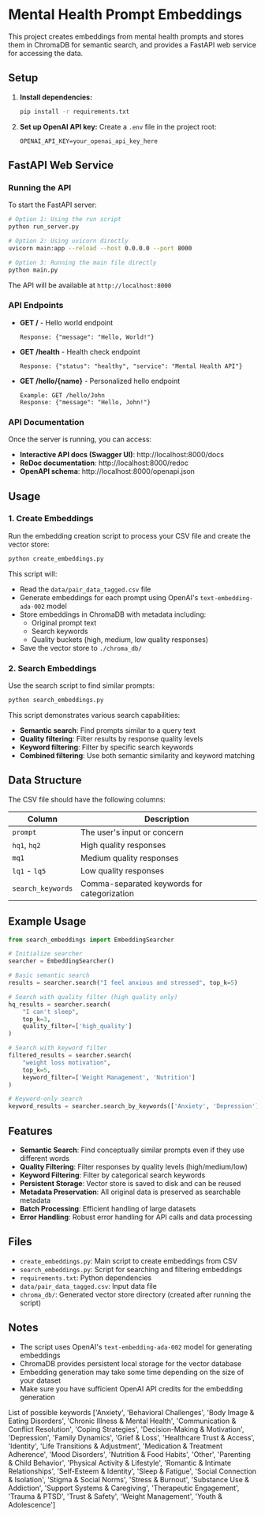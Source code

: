 # Mental Health Prompt Embeddings

This project creates embeddings from mental health prompts and stores them in ChromaDB for semantic search, and provides a FastAPI web service for accessing the data.

## Setup

1. **Install dependencies:**

   ```bash
   pip install -r requirements.txt
   ```

2. **Set up OpenAI API key:**
   Create a `.env` file in the project root:
   ```
   OPENAI_API_KEY=your_openai_api_key_here
   ```

## FastAPI Web Service

### Running the API

To start the FastAPI server:

```bash
# Option 1: Using the run script
python run_server.py

# Option 2: Using uvicorn directly
uvicorn main:app --reload --host 0.0.0.0 --port 8000

# Option 3: Running the main file directly
python main.py
```

The API will be available at `http://localhost:8000`

### API Endpoints

- **GET /** - Hello world endpoint

  ```
  Response: {"message": "Hello, World!"}
  ```

- **GET /health** - Health check endpoint

  ```
  Response: {"status": "healthy", "service": "Mental Health API"}
  ```

- **GET /hello/{name}** - Personalized hello endpoint
  ```
  Example: GET /hello/John
  Response: {"message": "Hello, John!"}
  ```

### API Documentation

Once the server is running, you can access:

- **Interactive API docs (Swagger UI)**: http://localhost:8000/docs
- **ReDoc documentation**: http://localhost:8000/redoc
- **OpenAPI schema**: http://localhost:8000/openapi.json

## Usage

### 1. Create Embeddings

Run the embedding creation script to process your CSV file and create the vector store:

```bash
python create_embeddings.py
```

This script will:

- Read the `data/pair_data_tagged.csv` file
- Generate embeddings for each prompt using OpenAI's `text-embedding-ada-002` model
- Store embeddings in ChromaDB with metadata including:
  - Original prompt text
  - Search keywords
  - Quality buckets (high, medium, low quality responses)
- Save the vector store to `./chroma_db/`

### 2. Search Embeddings

Use the search script to find similar prompts:

```bash
python search_embeddings.py
```

This script demonstrates various search capabilities:

- **Semantic search**: Find prompts similar to a query text
- **Quality filtering**: Filter results by response quality levels
- **Keyword filtering**: Filter by specific search keywords
- **Combined filtering**: Use both semantic similarity and keyword matching

## Data Structure

The CSV file should have the following columns:

| Column            | Description                                 |
| ----------------- | ------------------------------------------- |
| `prompt`          | The user's input or concern                 |
| `hq1`, `hq2`      | High quality responses                      |
| `mq1`             | Medium quality responses                    |
| `lq1` - `lq5`     | Low quality responses                       |
| `search_keywords` | Comma-separated keywords for categorization |

## Example Usage

```python
from search_embeddings import EmbeddingSearcher

# Initialize searcher
searcher = EmbeddingSearcher()

# Basic semantic search
results = searcher.search("I feel anxious and stressed", top_k=5)

# Search with quality filter (high quality only)
hq_results = searcher.search(
    "I can't sleep",
    top_k=3,
    quality_filter=['high_quality']
)

# Search with keyword filter
filtered_results = searcher.search(
    "weight loss motivation",
    top_k=5,
    keyword_filter=['Weight Management', 'Nutrition']
)

# Keyword-only search
keyword_results = searcher.search_by_keywords(['Anxiety', 'Depression'])
```

## Features

- **Semantic Search**: Find conceptually similar prompts even if they use different words
- **Quality Filtering**: Filter responses by quality levels (high/medium/low)
- **Keyword Filtering**: Filter by categorical search keywords
- **Persistent Storage**: Vector store is saved to disk and can be reused
- **Metadata Preservation**: All original data is preserved as searchable metadata
- **Batch Processing**: Efficient handling of large datasets
- **Error Handling**: Robust error handling for API calls and data processing

## Files

- `create_embeddings.py`: Main script to create embeddings from CSV
- `search_embeddings.py`: Script for searching and filtering embeddings
- `requirements.txt`: Python dependencies
- `data/pair_data_tagged.csv`: Input data file
- `chroma_db/`: Generated vector store directory (created after running the script)

## Notes

- The script uses OpenAI's `text-embedding-ada-002` model for generating embeddings
- ChromaDB provides persistent local storage for the vector database
- Embedding generation may take some time depending on the size of your dataset
- Make sure you have sufficient OpenAI API credits for the embedding generation

List of possible keywords
['Anxiety',
'Behavioral Challenges',
'Body Image & Eating Disorders',
'Chronic Illness & Mental Health',
'Communication & Conflict Resolution',
'Coping Strategies',
'Decision-Making & Motivation',
'Depression',
'Family Dynamics',
'Grief & Loss',
'Healthcare Trust & Access',
'Identity',
'Life Transitions & Adjustment',
'Medication & Treatment Adherence',
'Mood Disorders',
'Nutrition & Food Habits',
'Other',
'Parenting & Child Behavior',
'Physical Activity & Lifestyle',
'Romantic & Intimate Relationships',
'Self-Esteem & Identity',
'Sleep & Fatigue',
'Social Connection & Isolation',
'Stigma & Social Norms',
'Stress & Burnout',
'Substance Use & Addiction',
'Support Systems & Caregiving',
'Therapeutic Engagement',
'Trauma & PTSD',
'Trust & Safety',
'Weight Management',
'Youth & Adolescence']
